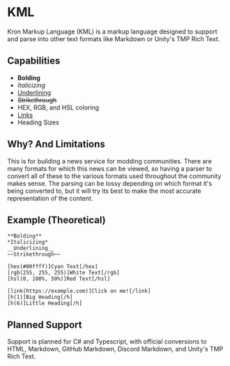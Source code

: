 # KML
 Kron Markup Language (KML) is a markup language designed to support and parse into other text formats like Markdown or Unity's TMP Rich Text.

## Capabilities
* **Bolding**
* *Italicizing* 
* <u>Underlining</u>
* ~~Strikethrough~~
* HEX, RGB, and HSL coloring
* [Links](https://example.com)
* Heading Sizes

## Why? And Limitations
This is for building a news service for modding communities. There are many formats for which this news can be viewed, so having a parser to convert all of these to the various formats used throughout the community makes sense. The parsing can be lossy depending on which format it's being converted to, but it will try its best to make the most accurate representation of the content.

## Example (Theoretical)

```
**Bolding**
*Italicizing*
__Underlining__
~~Strikethrough~~

[hex(#00ffff)]Cyan Text[/hex]
[rgb(255, 255, 255)]White Text[/rgb]
[hsl(0, 100%, 50%)]Red Text[/hsl]

[link(https://example.com)]Click on me![/link]
[h(1)]Big Heading[/h]
[h(6)]Little Heading[/h]
```

## Planned Support
Support is planned for C# and Typescript, with official conversions to HTML, Markdown, GitHub Markdown, Discord Markdown, and Unity's TMP Rich Text.